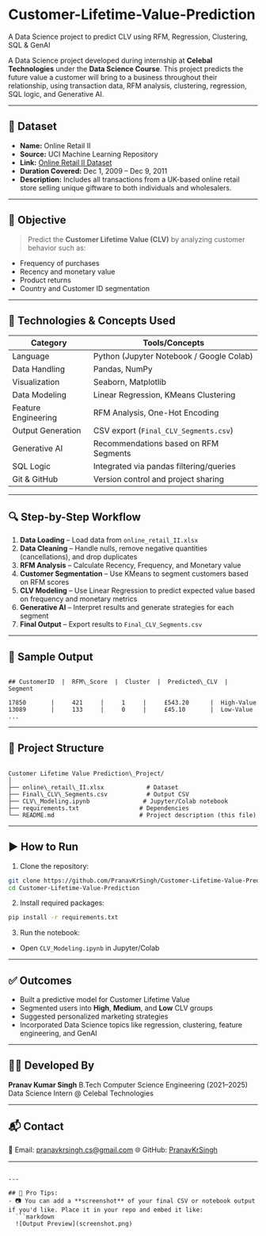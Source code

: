 # Customer-Lifetime-Value-Prediction
A Data Science project to predict CLV using RFM, Regression, Clustering, SQL &amp; GenAI




A Data Science project developed during internship at **Celebal Technologies** under the **Data Science Course**. This project predicts the future value a customer will bring to a business throughout their relationship, using transaction data, RFM analysis, clustering, regression, SQL logic, and Generative AI.

---

## 📁 Dataset

- **Name:** Online Retail II  
- **Source:** UCI Machine Learning Repository  
- **Link:** [Online Retail II Dataset](https://archive.ics.uci.edu/ml/datasets/Online+Retail+II)
- **Duration Covered:** Dec 1, 2009 – Dec 9, 2011
- **Description:** Includes all transactions from a UK-based online retail store selling unique giftware to both individuals and wholesalers.

---

## 🎯 Objective

> Predict the **Customer Lifetime Value (CLV)** by analyzing customer behavior such as:
- Frequency of purchases
- Recency and monetary value
- Product returns
- Country and Customer ID segmentation

---

## 🧰 Technologies & Concepts Used

| Category              | Tools/Concepts                             |
|----------------------|--------------------------------------------|
| Language             | Python (Jupyter Notebook / Google Colab)   |
| Data Handling        | Pandas, NumPy                              |
| Visualization        | Seaborn, Matplotlib                        |
| Data Modeling        | Linear Regression, KMeans Clustering       |
| Feature Engineering  | RFM Analysis, One-Hot Encoding             |
| Output Generation    | CSV export (`Final_CLV_Segments.csv`)      |
| Generative AI        | Recommendations based on RFM Segments     |
| SQL Logic            | Integrated via pandas filtering/queries    |
| Git & GitHub         | Version control and project sharing        |

---

## 🔍 Step-by-Step Workflow

1. **Data Loading** – Load data from `online_retail_II.xlsx`
2. **Data Cleaning** – Handle nulls, remove negative quantities (cancellations), and drop duplicates
3. **RFM Analysis** – Calculate Recency, Frequency, and Monetary value
4. **Customer Segmentation** – Use KMeans to segment customers based on RFM scores
5. **CLV Modeling** – Use Linear Regression to predict expected value based on frequency and monetary metrics
6. **Generative AI** – Interpret results and generate strategies for each segment
7. **Final Output** – Export results to `Final_CLV_Segments.csv`

---

## 📸 Sample Output

```

## CustomerID  |  RFM\_Score  |  Cluster  |  Predicted\_CLV  |  Segment

17850       |     421     |     1     |     £543.20      |  High-Value
13089       |     133     |     0     |     £45.10       |  Low-Value
...

```

---

## 📂 Project Structure

```

Customer Lifetime Value Prediction\_Project/
│
├── online\_retail\_II.xlsx            # Dataset
├── Final\_CLV\_Segments.csv           # Output CSV
├── CLV\_Modeling.ipynb               # Jupyter/Colab notebook
├── requirements.txt                 # Dependencies
└── README.md                        # Project description (this file)

````

---

## ▶️ How to Run

1. Clone the repository:
```bash
git clone https://github.com/PranavKrSingh/Customer-Lifetime-Value-Prediction.git
cd Customer-Lifetime-Value-Prediction
````

2. Install required packages:

```bash
pip install -r requirements.txt
```

3. Run the notebook:

* Open `CLV_Modeling.ipynb` in Jupyter/Colab

---

## ✅ Outcomes

* Built a predictive model for Customer Lifetime Value
* Segmented users into **High**, **Medium**, and **Low** CLV groups
* Suggested personalized marketing strategies
* Incorporated Data Science topics like regression, clustering, feature engineering, and GenAI

---

## 👨‍💼 Developed By

**Pranav Kumar Singh**
B.Tech Computer Science Engineering (2021–2025)
Data Science Intern @ Celebal Technologies

---

## 📬 Contact

📧 Email: [pranavkrsingh.cs@gmail.com](mailto:pranavkrsingh.cs@gmail.com)
🌐 GitHub: [PranavKrSingh](https://github.com/PranavKrSingh)

---

````

---

## 🧠 Pro Tips:
- 📷 You can add a **screenshot** of your final CSV or notebook output if you'd like. Place it in your repo and embed it like:
  ```markdown
  ![Output Preview](screenshot.png)
````



